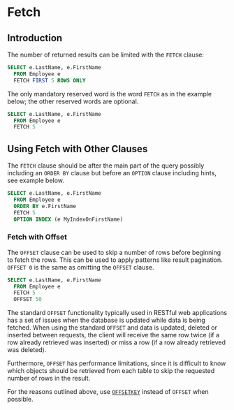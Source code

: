 # Fetch

## Introduction

The number of returned results can be limited with the `FETCH` clause:

```sql
SELECT e.LastName, e.FirstName
  FROM Employee e
  FETCH FIRST 5 ROWS ONLY
```

The only mandatory reserved word is the word `FETCH` as in the example below; the other reserved words are optional.

```sql
SELECT e.LastName, e.FirstName
  FROM Employee e
  FETCH 5
```

## Using Fetch with Other Clauses

The `FETCH` clause should be after the main part of the query possibly including an `ORDER BY` clause but before an `OPTION` clause including hints, see example below.

```sql
SELECT e.LastName, e.FirstName
  FROM Employee e
  ORDER BY e.FirstName
  FETCH 5
  OPTION INDEX (e MyIndexOnFirstName)
```

### Fetch with Offset

The `OFFSET` clause can be used to skip a number of rows before beginning to fetch the rows. This can be used to apply patterns like result pagination. `OFFSET 0` is the same as omitting the `OFFSET` clause.

```sql
SELECT e.LastName, e.FirstName
  FROM Employee e
  FETCH 5
  OFFSET 50
```

The standard `OFFSET` functionality typically used in RESTful web applications has a set of issues when the database is updated while data is being fetched. When using the standard `OFFSET` and data is updated, deleted or inserted between requests, the client will receive the same row twice \(if a row already retrieved was inserted\) or miss a row \(if a row already retrieved was deleted\).

Furthermore, `OFFSET` has performance limitations, since it is difficult to know which objects should be retrieved from each table to skip the requested number of rows in the result.

For the reasons outlined above, use [`OFFSETKEY`](offset-key.md) instead of `OFFSET` when possible.


